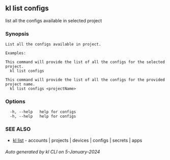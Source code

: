 ## kl list configs

list all the configs available in selected project

### Synopsis

```
List all the configs available in project.

Examples:

This command will provide the list of all the configs for the selected project.
  kl list configs

This command will provide the list of all the configs for the provided project name.
  kl list configs <projectName>

```

### Options

```
  -h, --help   help for configs
  -h, --help   help for configs
```

### SEE ALSO

* [kl list](kl_list.md)  - accounts | projects | devices | configs | secrets | apps

###### Auto generated by kl CLI on 5-January-2024
